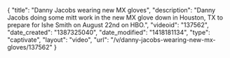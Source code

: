 {
    "title": "Danny Jacobs wearing new MX gloves",
    "description": "Danny Jacobs doing some mitt work in the new MX glove down in Houston, TX to prepare for Ishe Smith on August 22nd on HBO.",
    "videoid": "137562",
    "date_created": "1387325040",
    "date_modified": "1418181134",
    "type": "captivate",
    "layout": "video",
    "url": "\/v\/danny-jacobs-wearing-new-mx-gloves\/137562"
}